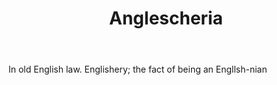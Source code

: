 ---
title: Anglescheria
letter: A
permalink: "/definitions/bld-anglescheria.html"
body: In old English law. Englishery; the fact of being an Engllsh-nian
published_at: '2018-07-07'
source: Black's Law Dictionary 2nd Ed (1910)
layout: post
---
